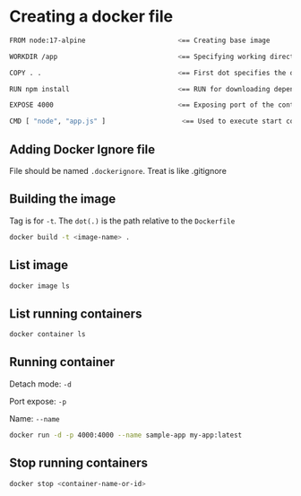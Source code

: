  # Creating a docker file

 ```bash
FROM node:17-alpine                       <== Creating base image

WORKDIR /app                              <== Specifying working directory insided the container

COPY . .                                  <== First dot specifies the directory in local machine. Second dot is the directory inside the container relative to WORKDIR

RUN npm install                           <== RUN for downloading dependecies inside the application folder

EXPOSE 4000                               <== Exposing port of the container

CMD [ "node", "app.js" ]                   <== Used to execute start command. It is written as an array of strings
```

## Adding Docker Ignore file

File should be named `.dockerignore`. Treat is like .gitignore
 

## Building the image

Tag is for `-t`.  The `dot(.)` is the path relative to the `Dockerfile`

```bash
docker build -t <image-name> .
```

## List image

```bash
docker image ls
```

## List running containers

```bash
docker container ls
```


## Running container

Detach mode: `-d`

Port expose: `-p`

Name: `--name`

```bash
docker run -d -p 4000:4000 --name sample-app my-app:latest
```

## Stop running containers

```bash
docker stop <container-name-or-id>
```

